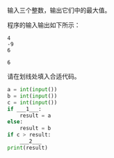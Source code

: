 输入三个整数，输出它们中的最大值。

程序的输入输出如下所示：
```input
4
-9
6
```

```output
6
```

请在划线处填入合适代码。
```py
a = int(input())
b = int(input())
c = int(input())
if ___1___:
    result = a
else:
    result = b
if c > result:
    ___2___
print(result)
```
